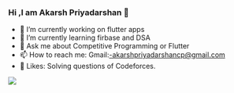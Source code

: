 ### Hi ,I am Akarsh Priyadarshan 👋

- 🔭 I’m currently working on flutter apps
- 🌱 I’m currently learning firbase and DSA
- 💬 Ask me about Competitive Programming or Flutter
- 📫 How to reach me: Gmail:-akarshpriyadarshancp@gmail.com
- 🤩 Likes: Solving questions of Codeforces.





<img src="https://github-readme-stats.vercel.app/api?username=akarsh1108&&show_icons=true&title_color=ffffff&icon_color=bb2acf&text_color=daf7dc&bg_color=151515">
